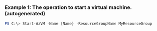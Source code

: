 
### Example 1: The operation to start a virtual machine. (autogenerated)
```powershell
PS C:\> Start-AzVM -Name {Name} -ResourceGroupName MyResourceGroup

```



